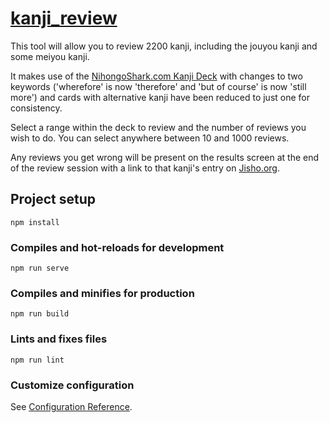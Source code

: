 # [kanji_review](https://christopher-cannon.github.io/kanji-review/)

This tool will allow you to review 2200 kanji, including the jouyou kanji and some meiyou kanji.

It makes use of the [NihongoShark.com Kanji Deck](https://ankiweb.net/shared/info/1956010956) 
with changes to two keywords ('wherefore' is now 'therefore' and 'but of course' is now 'still 
more') and cards with alternative kanji have been reduced to just one for consistency.

Select a range within the deck to review and the number of reviews you wish to do. You 
can select anywhere between 10 and 1000 reviews.

Any reviews you get wrong will be present on the results screen at the end of the review session 
with a link to that kanji's entry on [Jisho.org](https://jisho.org/).

## Project setup
```
npm install
```

### Compiles and hot-reloads for development
```
npm run serve
```

### Compiles and minifies for production
```
npm run build
```

### Lints and fixes files
```
npm run lint
```

### Customize configuration
See [Configuration Reference](https://cli.vuejs.org/config/).
